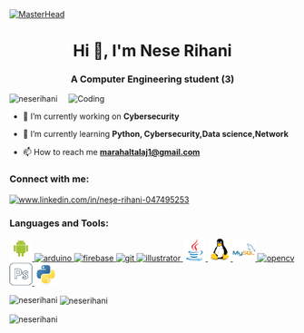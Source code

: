 <a href="https://NeseRihani.io">
  <img src="https://www.uschamber.com/assets/images/023107_comm_commentary_cyber_oct16_atf_ani.gif" alt="MasterHead" style="width: 1000px; height: 300px;" />
</a>



<h1 align="center">Hi 👋, I'm Nese Rihani</h1>
<h3 align="center">A Computer Engineering student (3)</h3>
<img align="right" alt="Coding" width="400" src="https://i.giphy.com/hpXdHPfFI5wTABdDx9.webp">


<p align="left"> <img src="https://komarev.com/ghpvc/?username=neserihani&label=Profile%20views&color=0e75b6&style=flat" alt="neserihani" /> </p>

- 🔭 I’m currently working on **Cybersecurity**

- 🌱 I’m currently learning **Python, Cybersecurity,Data science,Network**

- 📫 How to reach me **marahaltalaj1@gmail.com**

<h3 align="left">Connect with me:</h3>
<p align="left">
<a href="https://linkedin.com/in/www.linkedin.com/in/neşe-rihani-047495253" target="blank"><img align="center" src="https://raw.githubusercontent.com/rahuldkjain/github-profile-readme-generator/master/src/images/icons/Social/linked-in-alt.svg" alt="www.linkedin.com/in/neşe-rihani-047495253" height="30" width="40" /></a>
</p>

<h3 align="left">Languages and Tools:</h3>
<p align="left"> <a href="https://developer.android.com" target="_blank" rel="noreferrer"> <img src="https://raw.githubusercontent.com/devicons/devicon/master/icons/android/android-original-wordmark.svg" alt="android" width="40" height="40"/> </a> <a href="https://www.arduino.cc/" target="_blank" rel="noreferrer"> <img src="https://cdn.worldvectorlogo.com/logos/arduino-1.svg" alt="arduino" width="40" height="40"/> </a> <a href="https://firebase.google.com/" target="_blank" rel="noreferrer"> <img src="https://www.vectorlogo.zone/logos/firebase/firebase-icon.svg" alt="firebase" width="40" height="40"/> </a> <a href="https://git-scm.com/" target="_blank" rel="noreferrer"> <img src="https://www.vectorlogo.zone/logos/git-scm/git-scm-icon.svg" alt="git" width="40" height="40"/> </a> <a href="https://www.adobe.com/in/products/illustrator.html" target="_blank" rel="noreferrer"> <img src="https://www.vectorlogo.zone/logos/adobe_illustrator/adobe_illustrator-icon.svg" alt="illustrator" width="40" height="40"/> </a> <a href="https://www.java.com" target="_blank" rel="noreferrer"> <img src="https://raw.githubusercontent.com/devicons/devicon/master/icons/java/java-original.svg" alt="java" width="40" height="40"/> </a> <a href="https://www.linux.org/" target="_blank" rel="noreferrer"> <img src="https://raw.githubusercontent.com/devicons/devicon/master/icons/linux/linux-original.svg" alt="linux" width="40" height="40"/> </a> <a href="https://www.mysql.com/" target="_blank" rel="noreferrer"> <img src="https://raw.githubusercontent.com/devicons/devicon/master/icons/mysql/mysql-original-wordmark.svg" alt="mysql" width="40" height="40"/> </a> <a href="https://opencv.org/" target="_blank" rel="noreferrer"> <img src="https://www.vectorlogo.zone/logos/opencv/opencv-icon.svg" alt="opencv" width="40" height="40"/> </a> <a href="https://www.photoshop.com/en" target="_blank" rel="noreferrer"> <img src="https://raw.githubusercontent.com/devicons/devicon/master/icons/photoshop/photoshop-line.svg" alt="photoshop" width="40" height="40"/> </a> <a href="https://www.python.org" target="_blank" rel="noreferrer"> <img src="https://raw.githubusercontent.com/devicons/devicon/master/icons/python/python-original.svg" alt="python" width="40" height="40"/> </a> </p>

<p><img align="left" src="https://github-readme-stats.vercel.app/api/top-langs?username=neserihani&show_icons=true&locale=en&layout=compact" alt="neserihani" /></p>

<p>&nbsp;<img align="center" src="https://github-readme-stats.vercel.app/api?username=neserihani&show_icons=true&locale=en" alt="neserihani" /></p>

<p><img align="center" src="https://github-readme-streak-stats.herokuapp.com/?user=neserihani&" alt="neserihani" /></p>

